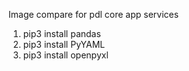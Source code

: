 Image compare for pdl core app services

1. pip3 install pandas 
2. pip3 install PyYAML
3. pip3 install openpyxl



